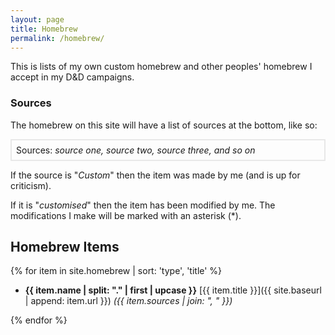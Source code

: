```yaml
---
layout: page
title: Homebrew
permalink: /homebrew/
---
```


This is lists of my own custom homebrew and other peoples' homebrew I accept in my D&D campaigns.

### Sources

The homebrew on this site will have a list of sources at the bottom, like so:

<div style="border:2px solid #e8e8e8;padding:7px">Sources: <em>source one, source two, source three, and so on</em></div>

If the source is "_Custom_" then the item was made by me (and is up for criticism).

If it is "_customised_" then the item has been modified by me. The modifications I make will be marked with an asterisk (\*).

## Homebrew Items

{% for item in site.homebrew | sort: 'type', 'title' %}

- **{{ item.name | split: "." | first | upcase }}** [{{ item.title }}]({{ site.baseurl | append: item.url }}) _({{ item.sources | join: ", " }})_

{% endfor %}
